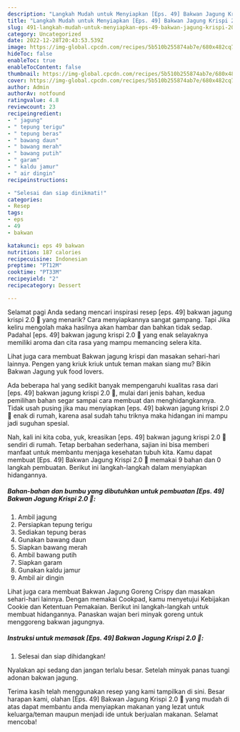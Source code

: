 ```yaml
---
description: "Langkah Mudah untuk Menyiapkan [Eps. 49] Bakwan Jagung Krispi 2.0 🌽 Anti Gagal"
title: "Langkah Mudah untuk Menyiapkan [Eps. 49] Bakwan Jagung Krispi 2.0 🌽 Anti Gagal"
slug: 491-langkah-mudah-untuk-menyiapkan-eps-49-bakwan-jagung-krispi-20-anti-gagal
category: Uncategorized
date: 2022-12-28T20:43:53.539Z
image: https://img-global.cpcdn.com/recipes/5b510b255874ab7e/680x482cq70/eps-49-bakwan-jagung-krispi-20-foto-resep-utama.jpg
hideToc: false
enableToc: true
enableTocContent: false
thumbnail: https://img-global.cpcdn.com/recipes/5b510b255874ab7e/680x482cq70/eps-49-bakwan-jagung-krispi-20-foto-resep-utama.jpg
cover: https://img-global.cpcdn.com/recipes/5b510b255874ab7e/680x482cq70/eps-49-bakwan-jagung-krispi-20-foto-resep-utama.jpg
author: Admin
authorAv: notfound
ratingvalue: 4.8
reviewcount: 23
recipeingredient:
- " jagung"
- " tepung terigu"
- " tepung beras"
- " bawang daun"
- " bawang merah"
- " bawang putih"
- " garam"
- " kaldu jamur"
- " air dingin"
recipeinstructions:

- "Selesai dan siap dinikmati!"
categories:
- Resep
tags:
- eps
- 49
- bakwan

katakunci: eps 49 bakwan 
nutrition: 187 calories
recipecuisine: Indonesian
preptime: "PT12M"
cooktime: "PT33M"
recipeyield: "2"
recipecategory: Dessert

---
```



Selamat pagi Anda sedang mencari inspirasi resep [eps. 49] bakwan jagung krispi 2.0 🌽 yang menarik? Cara menyiapkannya sangat gampang. Tapi Jika keliru mengolah maka hasilnya akan hambar dan bahkan tidak sedap. Padahal [eps. 49] bakwan jagung krispi 2.0 🌽 yang enak selayaknya memiliki aroma dan cita rasa yang mampu memancing selera kita.


Lihat juga cara membuat Bakwan jagung krispi dan masakan sehari-hari lainnya. Pengen yang kriuk kriuk untuk teman makan siang mu? Bikin Bakwan Jagung yuk food lovers.

Ada beberapa hal yang sedikit banyak mempengaruhi kualitas rasa dari [eps. 49] bakwan jagung krispi 2.0 🌽, mulai dari jenis bahan, kedua pemilihan bahan segar sampai cara membuat dan menghidangkannya. Tidak usah pusing jika mau menyiapkan [eps. 49] bakwan jagung krispi 2.0 🌽 enak di rumah, karena asal sudah tahu triknya maka hidangan ini mampu jadi suguhan spesial.


Nah, kali ini kita coba, yuk, kreasikan [eps. 49] bakwan jagung krispi 2.0 🌽 sendiri di rumah. Tetap berbahan sederhana, sajian ini bisa memberi manfaat untuk membantu menjaga kesehatan tubuh kita. Kamu dapat membuat [Eps. 49] Bakwan Jagung Krispi 2.0 🌽 memakai 9 bahan dan 0 langkah pembuatan. Berikut ini langkah-langkah dalam menyiapkan hidangannya.

<!--inarticleads1-->

##### Bahan-bahan dan bumbu yang dibutuhkan untuk pembuatan [Eps. 49] Bakwan Jagung Krispi 2.0 🌽:

1. Ambil  jagung
1. Persiapkan  tepung terigu
1. Sediakan  tepung beras
1. Gunakan  bawang daun
1. Siapkan  bawang merah
1. Ambil  bawang putih
1. Siapkan  garam
1. Gunakan  kaldu jamur
1. Ambil  air dingin


Lihat juga cara membuat Bakwan Jagung Goreng Crispy dan masakan sehari-hari lainnya. Dengan memakai Cookpad, kamu menyetujui Kebijakan Cookie dan Ketentuan Pemakaian. Berikut ini langkah-langkah untuk membuat hidangannya. Panaskan wajan beri minyak goreng untuk menggoreng bakwan jagungnya. 

<!--inarticleads2-->

##### Instruksi untuk memasak [Eps. 49] Bakwan Jagung Krispi 2.0 🌽:


1. Selesai dan siap dihidangkan!

Nyalakan api sedang dan jangan terlalu besar. Setelah minyak panas tuangi adonan bakwan jagung. 

Terima kasih telah menggunakan resep yang kami tampilkan di sini. Besar harapan kami, olahan [Eps. 49] Bakwan Jagung Krispi 2.0 🌽 yang mudah di atas dapat membantu anda menyiapkan makanan yang lezat untuk keluarga/teman maupun menjadi ide untuk berjualan makanan. Selamat mencoba!
